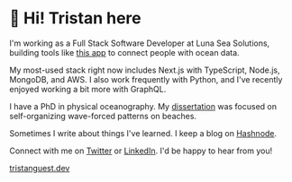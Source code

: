 # :wave: Hi! Tristan here

I'm working as a Full Stack Software Developer at Luna Sea Solutions, building tools like [this app](https://lunaoceans.app/) to connect people with ocean data.

My most-used stack right now includes Next.js with TypeScript, Node.js, MongoDB, and AWS. I also work frequently with Python, and I've recently enjoyed working a bit more with GraphQL.

I have a PhD in physical oceanography. My [dissertation](https://github.com/tbguest/dissertation) was focused on self-organizing wave-forced patterns on beaches.

Sometimes I write about things I've learned. I keep a blog on [Hashnode](https://tristanguest.hashnode.dev/).

Connect with me on [Twitter](https://twitter.com/tristan_guest) or [LinkedIn](https://www.linkedin.com/in/tristanguest/). I'd be happy to hear from you!

[tristanguest.dev](https://www.tristanguest.dev/)
